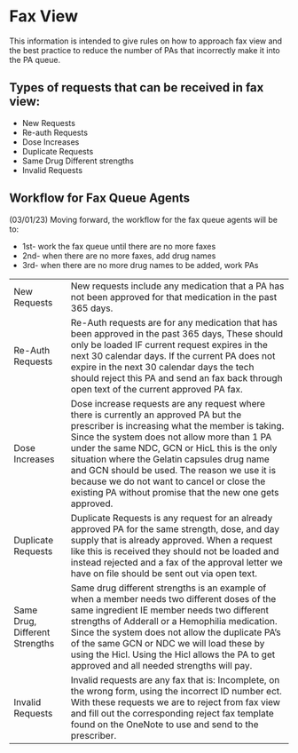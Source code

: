 # Fax View

This information is intended to give rules on how to approach fax view and the best practice to reduce the number of PAs that incorrectly make it into the PA queue.

## Types of requests that can be received in fax view: 

- New Requests 
- Re-auth Requests 
- Dose Increases 
- Duplicate Requests 
- Same Drug Different strengths 
- Invalid Requests 

## Workflow for Fax Queue Agents

(03/01/23) Moving forward, the workflow for the fax queue agents will be to:

- 1st- work the fax queue until there are no more faxes 
- 2nd- when there are no more faxes, add drug names 
- 3rd- when there are no more drug names to be added, work PAs 

| | |
| :--- | :--- |
| New Requests | New requests include any medication that a PA has not been approved for that medication in the past 365 days. |
| Re-Auth Requests | Re-Auth requests are for any medication that has been approved in the past 365 days, These should only be loaded IF current request expires in the next 30 calendar days. If the current PA does not expire in the next 30 calendar days the tech should reject this PA and send an fax back through open text of the current approved PA fax. |
| Dose Increases | Dose increase requests are any request where there is currently an approved PA but the prescriber is increasing what the member is taking. Since the system does not allow more than 1 PA under the same NDC, GCN or HicL this is the only situation where the Gelatin capsules drug name and GCN should be used. The reason we use it is because we do not want to cancel or close the existing PA without promise that the new one gets approved. 
| Duplicate Requests | Duplicate Requests is any request for an already approved PA for the same strength, dose, and day supply that is already approved. When a request like this is received they should not be loaded and instead rejected and a fax of the approval letter we have on file should be sent out via open text. |
| Same Drug, Different Strengths | Same drug different strengths is an example of when a member needs two different doses of the same ingredient IE member needs two different strengths of Adderall or a Hemophilia medication. Since the system does not allow the duplicate PA’s of the same GCN or NDC we will load these by using the Hicl. Using the Hicl allows the PA to get approved and all needed strengths will pay. |
| Invalid Requests | Invalid requests are any fax that is: Incomplete, on the wrong form, using the incorrect ID number ect. With these requests we are to reject from fax view and fill out the corresponding reject fax template found on the OneNote to use and send to the prescriber. |
